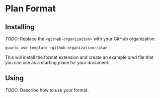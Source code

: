 # Plan Format

## Installing

_TODO_: Replace the `<github-organization>` with your GitHub organization.

```bash
quarto use template <github-organization>/plan
```

This will install the format extension and create an example qmd file
that you can use as a starting place for your document.

## Using

_TODO_: Describe how to use your format.

